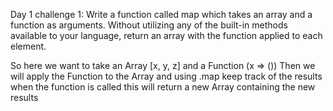 Day 1 challenge 1:
Write a function called map which takes an array and a function as arguments. Without utilizing any of the built-in methods available to your language, return an array with the function applied to each element.

So here we want to take an Array [x, y, z] and a Function (x => ())
Then we will apply the Function to the Array 
and using .map keep track of the results when the function is called
this will return a new Array containing the new results
